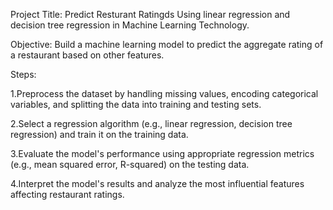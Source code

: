 Project Title: Predict Resturant Ratingds Using linear regression and decision tree regression in Machine Learning Technology.

Objective: Build a machine learning model to predict the aggregate rating of a restaurant based on other features.

Steps:

1.Preprocess the dataset by handling missing values, encoding categorical variables, and splitting the data into training and testing sets.

2.Select a regression algorithm (e.g., linear regression, decision tree regression) and train it on the training data.

3.Evaluate the model's performance using appropriate regression metrics (e.g., mean squared error, R-squared) on the testing data.

4.Interpret the model's results and analyze the most influential features affecting restaurant ratings.

